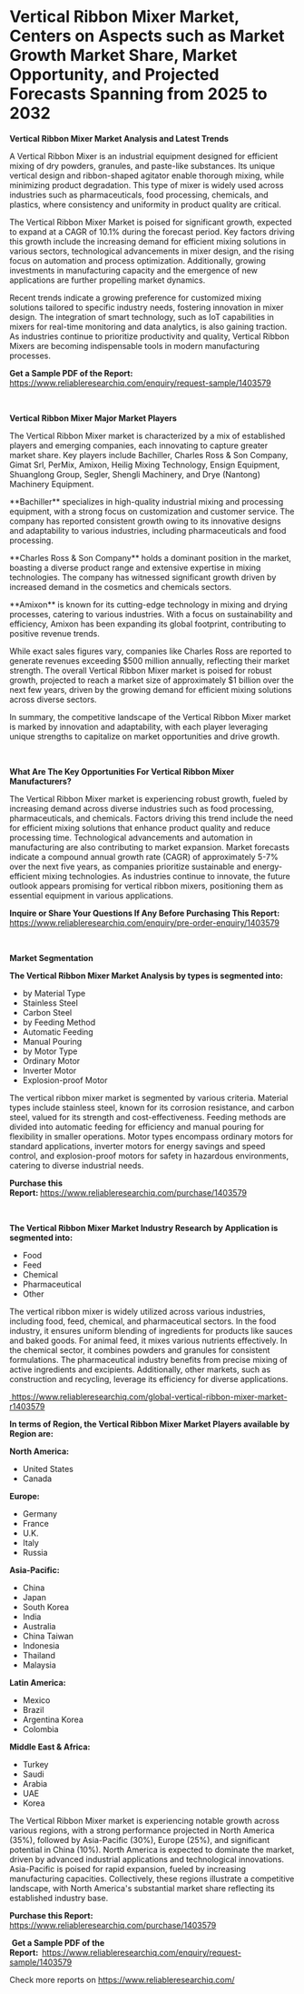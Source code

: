 <p><h1>Vertical Ribbon Mixer Market, Centers on Aspects such as Market Growth Market Share, Market Opportunity, and Projected Forecasts Spanning from 2025 to 2032</h1></p><p><strong>Vertical Ribbon Mixer Market Analysis and Latest Trends</strong></p>
<p><p>A Vertical Ribbon Mixer is an industrial equipment designed for efficient mixing of dry powders, granules, and paste-like substances. Its unique vertical design and ribbon-shaped agitator enable thorough mixing, while minimizing product degradation. This type of mixer is widely used across industries such as pharmaceuticals, food processing, chemicals, and plastics, where consistency and uniformity in product quality are critical.</p><p>The Vertical Ribbon Mixer Market is poised for significant growth, expected to expand at a CAGR of 10.1% during the forecast period. Key factors driving this growth include the increasing demand for efficient mixing solutions in various sectors, technological advancements in mixer design, and the rising focus on automation and process optimization. Additionally, growing investments in manufacturing capacity and the emergence of new applications are further propelling market dynamics.</p><p>Recent trends indicate a growing preference for customized mixing solutions tailored to specific industry needs, fostering innovation in mixer design. The integration of smart technology, such as IoT capabilities in mixers for real-time monitoring and data analytics, is also gaining traction. As industries continue to prioritize productivity and quality, Vertical Ribbon Mixers are becoming indispensable tools in modern manufacturing processes.</p></p>
<p><strong>Get a Sample PDF of the Report:&nbsp;</strong> <a href="https://www.reliableresearchiq.com/enquiry/request-sample/1403579?utm_campaign=1870&utm_medium=2&utm_source=Github&utm_content=ia&utm_term=13012025&utm_id=vertical-ribbon-mixer">https://www.reliableresearchiq.com/enquiry/request-sample/1403579</a></p>
<p>&nbsp;</p>
<p><strong>Vertical Ribbon Mixer Major Market Players</strong></p>
<p><p>The Vertical Ribbon Mixer market is characterized by a mix of established players and emerging companies, each innovating to capture greater market share. Key players include Bachiller, Charles Ross & Son Company, Gimat Srl, PerMix, Amixon, Heilig Mixing Technology, Ensign Equipment, Shuanglong Group, Segler, Shengli Machinery, and Drye (Nantong) Machinery Equipment.</p><p>**Bachiller** specializes in high-quality industrial mixing and processing equipment, with a strong focus on customization and customer service. The company has reported consistent growth owing to its innovative designs and adaptability to various industries, including pharmaceuticals and food processing.</p><p>**Charles Ross & Son Company** holds a dominant position in the market, boasting a diverse product range and extensive expertise in mixing technologies. The company has witnessed significant growth driven by increased demand in the cosmetics and chemicals sectors.</p><p>**Amixon** is known for its cutting-edge technology in mixing and drying processes, catering to various industries. With a focus on sustainability and efficiency, Amixon has been expanding its global footprint, contributing to positive revenue trends.</p><p>While exact sales figures vary, companies like Charles Ross are reported to generate revenues exceeding $500 million annually, reflecting their market strength. The overall Vertical Ribbon Mixer market is poised for robust growth, projected to reach a market size of approximately $1 billion over the next few years, driven by the growing demand for efficient mixing solutions across diverse sectors.</p><p>In summary, the competitive landscape of the Vertical Ribbon Mixer market is marked by innovation and adaptability, with each player leveraging unique strengths to capitalize on market opportunities and drive growth.</p></p>
<p>&nbsp;</p>
<p><strong>What Are The Key Opportunities For Vertical Ribbon Mixer Manufacturers?</strong></p>
<p><p>The Vertical Ribbon Mixer market is experiencing robust growth, fueled by increasing demand across diverse industries such as food processing, pharmaceuticals, and chemicals. Factors driving this trend include the need for efficient mixing solutions that enhance product quality and reduce processing time. Technological advancements and automation in manufacturing are also contributing to market expansion. Market forecasts indicate a compound annual growth rate (CAGR) of approximately 5-7% over the next five years, as companies prioritize sustainable and energy-efficient mixing technologies. As industries continue to innovate, the future outlook appears promising for vertical ribbon mixers, positioning them as essential equipment in various applications.</p></p>
<p><strong>Inquire or Share Your Questions If Any Before Purchasing This Report:</strong> <a href="https://www.reliableresearchiq.com/enquiry/pre-order-enquiry/1403579?utm_campaign=1870&utm_medium=2&utm_source=Github&utm_content=ia&utm_term=13012025&utm_id=vertical-ribbon-mixer">https://www.reliableresearchiq.com/enquiry/pre-order-enquiry/1403579</a></p>
<p>&nbsp;</p>
<p><strong>Market Segmentation</strong></p>
<p><strong>The Vertical Ribbon Mixer Market Analysis by types is segmented into:</strong></p>
<p><ul><li>by Material Type</li><li>Stainless Steel</li><li>Carbon Steel</li><li>by Feeding Method</li><li>Automatic Feeding</li><li>Manual Pouring</li><li>by Motor Type</li><li>Ordinary Motor</li><li>Inverter Motor</li><li>Explosion-proof Motor</li></ul></p>
<p><p>The vertical ribbon mixer market is segmented by various criteria. Material types include stainless steel, known for its corrosion resistance, and carbon steel, valued for its strength and cost-effectiveness. Feeding methods are divided into automatic feeding for efficiency and manual pouring for flexibility in smaller operations. Motor types encompass ordinary motors for standard applications, inverter motors for energy savings and speed control, and explosion-proof motors for safety in hazardous environments, catering to diverse industrial needs.</p></p>
<p><strong>Purchase this Report:&nbsp;</strong><a href="https://www.reliableresearchiq.com/purchase/1403579?utm_campaign=1870&utm_medium=2&utm_source=Github&utm_content=ia&utm_term=13012025&utm_id=vertical-ribbon-mixer">https://www.reliableresearchiq.com/purchase/1403579</a></p>
<p>&nbsp;</p>
<p><strong>The Vertical Ribbon Mixer Market Industry Research by Application is segmented into:</strong></p>
<p><ul><li>Food</li><li>Feed</li><li>Chemical</li><li>Pharmaceutical</li><li>Other</li></ul></p>
<p><p>The vertical ribbon mixer is widely utilized across various industries, including food, feed, chemical, and pharmaceutical sectors. In the food industry, it ensures uniform blending of ingredients for products like sauces and baked goods. For animal feed, it mixes various nutrients effectively. In the chemical sector, it combines powders and granules for consistent formulations. The pharmaceutical industry benefits from precise mixing of active ingredients and excipients. Additionally, other markets, such as construction and recycling, leverage its efficiency for diverse applications.</p></p>
<p><a href="https://www.reliableresearchiq.com/global-vertical-ribbon-mixer-market-r1403579?utm_campaign=1870&utm_medium=2&utm_source=Github&utm_content=ia&utm_term=13012025&utm_id=vertical-ribbon-mixer">&nbsp;https://www.reliableresearchiq.com/global-vertical-ribbon-mixer-market-r1403579</a></p>
<p><strong>In terms of Region, the Vertical Ribbon Mixer Market Players available by Region are:</strong></p>
<p>
    <p> <strong> North America: </strong>
        <ul>
            <li>United States</li>
            <li>Canada</li>
        </ul>
        </p> 
    <p> <strong> Europe: </strong>
        <ul>
            <li>Germany</li>
            <li>France</li>
            <li>U.K.</li>
            <li>Italy</li>
            <li>Russia</li>
        </ul>
        </p> 
    <p> <strong> Asia-Pacific: </strong>
        <ul>
            <li>China</li>
            <li>Japan</li>
            <li>South Korea</li>
            <li>India</li>
            <li>Australia</li>
            <li>China Taiwan</li>
            <li>Indonesia</li>
            <li>Thailand</li>
            <li>Malaysia</li>
        </ul>
        </p> 
    <p> <strong> Latin America: </strong>
        <ul>
            <li>Mexico</li>
            <li>Brazil</li>
            <li>Argentina Korea</li>
            <li>Colombia</li>
        </ul>
        </p> 
    <p> <strong> Middle East & Africa: </strong>
        <ul>
            <li>Turkey</li>
            <li>Saudi</li>
            <li>Arabia</li>
            <li>UAE</li>
            <li>Korea</li>
        </ul>
    </p>
    </p>
<p><p>The Vertical Ribbon Mixer market is experiencing notable growth across various regions, with a strong performance projected in North America (35%), followed by Asia-Pacific (30%), Europe (25%), and significant potential in China (10%). North America is expected to dominate the market, driven by advanced industrial applications and technological innovations. Asia-Pacific is poised for rapid expansion, fueled by increasing manufacturing capacities. Collectively, these regions illustrate a competitive landscape, with North America's substantial market share reflecting its established industry base.</p></p>
<p><strong>Purchase this Report: </strong><a href="https://www.reliableresearchiq.com/purchase/1403579?utm_campaign=1870&utm_medium=2&utm_source=Github&utm_content=ia&utm_term=13012025&utm_id=vertical-ribbon-mixer">https://www.reliableresearchiq.com/purchase/1403579</a></p>
<p>&nbsp;<strong>Get a Sample PDF of the Report:&nbsp;&nbsp;</strong><a href="https://www.reliableresearchiq.com/enquiry/request-sample/1403579?utm_campaign=1870&utm_medium=2&utm_source=Github&utm_content=ia&utm_term=13012025&utm_id=vertical-ribbon-mixer">https://www.reliableresearchiq.com/enquiry/request-sample/1403579</a></p>
<p><strong></strong></p>
<p>Check more reports on <a href="https://www.reliableresearchiq.com/?utm_campaign=1870&utm_medium=2&utm_source=Github&utm_content=ia&utm_term=13012025&utm_id=vertical-ribbon-mixer">https://www.reliableresearchiq.com/</a></p>